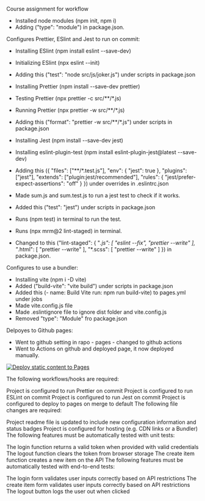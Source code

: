 Course assignment for workflow


- Installed node modules (npm init, npm i)
- Adding ("type": "module") in package.json.



Configures Prettier, ESlint and Jest to run on commit:

- Installing ESlint (npm install eslint --save-dev)
- Initializing ESlint (npx eslint --init)
- Adding this ("test": "node src/js/joker.js") under scripts in package.json

- Installing Prettier (npm install --save-dev prettier)
- Testing Prettier (npx prettier -c src/**/*.js)
- Running Prettier (npx prettier -w src/**/*.js)
- Adding this ("format": "prettier -w src/**/*.js") under scripts in package.json

- Installing Jest (npm install --save-dev jest)
- Installing eslint-plugin-test (npm install eslint-plugin-jest@latest --save-dev)
- Adding this ({
        "files": ["**/*.test.js"],
        "env": { "jest": true },
        "plugins": ["jest"],
        "extends": ["plugin:jest/recommended"],
        "rules": { "jest/prefer-expect-assertions": "off" }
      }) under overrides in .eslintrc.json
- Made sum.js and sum.test.js to run a jest test to check if it works.
- Added this ("test": "jest") under scripts in package.json
- Runs (npm test) in terminal to run the test.

- Runs (npx mrm@2 lint-staged) in terminal.
- Changed to this ("lint-staged": {
  "*.js": [
    "eslint --fix",
    "prettier --write"
  ],
  "*.html": [
    "prettier --write"
  ],
  "*.scss": [
    "prettier --write"
  ]
}) in package.json.


Configures to use a bundler:
- Installing vite (npm i -D vite)
- Added ("build-vite": "vite build") under scripts in package.json
- Added this (- name: Build Vite
        run: npm run build-vite) to pages.yml under jobs
- Made vite.config.js file
- Made .eslintignore file to ignore dist folder and vite.config.js
- Removed "type": "Module" fro package.json


Delpoyes to Github pages:
- Went to github setting in rapo - pages - changed to github actions
- Went to Actions on github and deployed page, it now deployed manually. 

[![Deploy static content to Pages](https://github.com/marthebull/social-media-client/actions/workflows/pages.yml/badge.svg)](https://github.com/marthebull/social-media-client/actions/workflows/pages.yml)







The following workflows/hooks are required:

Project is configured to run Prettier on commit
Project is configured to run ESLint on commit
Project is configured to run Jest on commit
Project is configured to deploy to pages on merge to default
The following file changes are required:

Project readme file is updated to include new configuration information and status badges
Project is configured for hosting (e.g. CDN links or a Bundler)
The following features must be automatically tested with unit tests:

The login function returns a valid token when provided with valid credentials
The logout function clears the token from browser storage
The create item function creates a new item on the API
The following features must be automatically tested with end-to-end tests:

The login form validates user inputs correctly based on API restrictions
The create item form validates user inputs correctly based on API restrictions
The logout button logs the user out when clicked